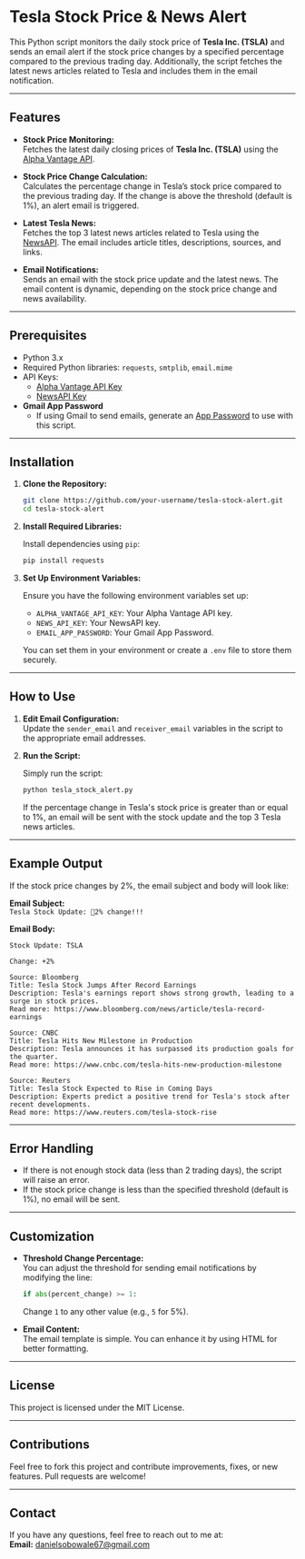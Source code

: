 # Tesla Stock Price & News Alert

This Python script monitors the daily stock price of **Tesla Inc. (TSLA)** and sends an email alert if the stock price changes by a specified percentage compared to the previous trading day. Additionally, the script fetches the latest news articles related to Tesla and includes them in the email notification.

---

## Features

- **Stock Price Monitoring:**  
  Fetches the latest daily closing prices of **Tesla Inc. (TSLA)** using the [Alpha Vantage API](https://www.alphavantage.co/).
  
- **Stock Price Change Calculation:**  
  Calculates the percentage change in Tesla’s stock price compared to the previous trading day. If the change is above the threshold (default is 1%), an alert email is triggered.
  
- **Latest Tesla News:**  
  Fetches the top 3 latest news articles related to Tesla using the [NewsAPI](https://newsapi.org/). The email includes article titles, descriptions, sources, and links.

- **Email Notifications:**  
  Sends an email with the stock price update and the latest news. The email content is dynamic, depending on the stock price change and news availability.

---

## Prerequisites

- Python 3.x  
- Required Python libraries: `requests`, `smtplib`, `email.mime`  
- API Keys:  
  - [Alpha Vantage API Key](https://www.alphavantage.co/support/#api-key)
  - [NewsAPI Key](https://newsapi.org/register)
- **Gmail App Password**  
  - If using Gmail to send emails, generate an [App Password](https://support.google.com/accounts/answer/185833?hl=en) to use with this script.

---

## Installation

1. **Clone the Repository:**

   ```bash
   git clone https://github.com/your-username/tesla-stock-alert.git
   cd tesla-stock-alert
   ```

2. **Install Required Libraries:**

   Install dependencies using `pip`:

   ```bash
   pip install requests
   ```

3. **Set Up Environment Variables:**

   Ensure you have the following environment variables set up:
   - `ALPHA_VANTAGE_API_KEY`: Your Alpha Vantage API key.
   - `NEWS_API_KEY`: Your NewsAPI key.
   - `EMAIL_APP_PASSWORD`: Your Gmail App Password.

   You can set them in your environment or create a `.env` file to store them securely.

---

## How to Use

1. **Edit Email Configuration:**  
   Update the `sender_email` and `receiver_email` variables in the script to the appropriate email addresses.

2. **Run the Script:**

   Simply run the script:

   ```bash
   python tesla_stock_alert.py
   ```

   If the percentage change in Tesla's stock price is greater than or equal to 1%, an email will be sent with the stock update and the top 3 Tesla news articles.

---

## Example Output

If the stock price changes by 2%, the email subject and body will look like:

**Email Subject:**  
`Tesla Stock Update: 🔺2% change!!!`

**Email Body:**  
```
Stock Update: TSLA

Change: +2% 

Source: Bloomberg
Title: Tesla Stock Jumps After Record Earnings
Description: Tesla's earnings report shows strong growth, leading to a surge in stock prices.
Read more: https://www.bloomberg.com/news/article/tesla-record-earnings

Source: CNBC
Title: Tesla Hits New Milestone in Production
Description: Tesla announces it has surpassed its production goals for the quarter.
Read more: https://www.cnbc.com/tesla-hits-new-production-milestone

Source: Reuters
Title: Tesla Stock Expected to Rise in Coming Days
Description: Experts predict a positive trend for Tesla's stock after recent developments.
Read more: https://www.reuters.com/tesla-stock-rise
```

---

## Error Handling

- If there is not enough stock data (less than 2 trading days), the script will raise an error.
- If the stock price change is less than the specified threshold (default is 1%), no email will be sent.

---

## Customization

- **Threshold Change Percentage:**  
  You can adjust the threshold for sending email notifications by modifying the line:

  ```python
  if abs(percent_change) >= 1:
  ```

  Change `1` to any other value (e.g., `5` for 5%).

- **Email Content:**  
  The email template is simple. You can enhance it by using HTML for better formatting.

---

## License

This project is licensed under the MIT License.

---

## Contributions

Feel free to fork this project and contribute improvements, fixes, or new features. Pull requests are welcome!

---

## Contact

If you have any questions, feel free to reach out to me at:  
**Email:** [danielsobowale67@gmail.com](mailto:danbowale@gmail.com)  
